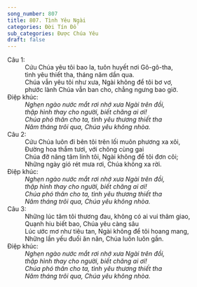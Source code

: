 ```yaml
---
song_number: 807
title: 807. Tình Yêu Ngài
categories: Đời Tín Đồ
sub_categories: Được Chúa Yêu
draft: false
---
```

<dl><dt>Câu 1:</dt><dd data-verse="1">Cứu Chúa yêu tôi bao la, tuôn huyết nơi Gô-gô-tha, <br/>tình yêu thiết tha, tháng năm dần qua. <br/>Chúa vẫn yêu tôi như xưa, Ngài không để tôi bơ vơ, <br/>phước lành Chúa vẫn ban cho, chẳng ngưng bao giờ. </dd><dt>Điệp khúc:</dt><dd data-chorus="1"><em> Nghẹn ngào nước mắt rơi nhớ xưa Ngài trên đồi, <br/>thập hình thay cho người, biết chăng ai ơi! <br/>Chúa phó thân cho ta, tình yêu thương thiết tha <br/>Năm tháng trôi qua, Chúa yêu không nhòa. </em></dd><dt>Câu 2:</dt><dd data-verse="2">Cứu Chúa luôn đi bên tôi trên lối muôn phương xa xôi, <br/>Đường hoa thắm tươi, với chông cùng gai <br/>Chúa đỡ nâng tâm linh tôi, Ngài không để tôi đơn côi; <br/>Những ngày gió rét mưa rơi, Chúa không xa rời. </dd><dt>Điệp khúc:</dt><dd data-chorus="1"><em> Nghẹn ngào nước mắt rơi nhớ xưa Ngài trên đồi, <br/>thập hình thay cho người, biết chăng ai ơi! <br/>Chúa phó thân cho ta, tình yêu thương thiết tha <br/>Năm tháng trôi qua, Chúa yêu không nhòa. </em></dd><dt>Câu 3:</dt><dd data-verse="3">Những lúc tâm tôi thương đau, không có ai vui thâm giao, <br/>Quạnh hiu biết bao, Chúa yêu càng sâu <br/>Lúc ước mơ như tiêu tan, Ngài không để tôi hoang mang, <br/>Những lần yếu đuối ăn năn, Chúa luôn luôn gần. </dd><dt>Điệp khúc:</dt><dd data-chorus="1"><em> Nghẹn ngào nước mắt rơi nhớ xưa Ngài trên đồi, <br/>thập hình thay cho người, biết chăng ai ơi! <br/>Chúa phó thân cho ta, tình yêu thương thiết tha <br/>Năm tháng trôi qua, Chúa yêu không nhòa. </em></dd></dl>